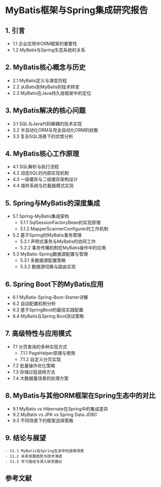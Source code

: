 # MyBatis框架与Spring集成研究报告

## 1. 引言
   - 1.1 企业应用中ORM框架的重要性
   - 1.2 MyBatis与Spring生态系统的关系

## 2. MyBatis核心概念与历史
   - 2.1 MyBatis定义与演变历程
   - 2.2 从iBatis到MyBatis的技术转变
   - 2.3 MyBatis在Java持久层框架中的定位

## 3. MyBatis解决的核心问题
   - 3.1 SQL与Java代码解耦的技术实现
   - 3.2 半自动化ORM与完全自动化ORM的权衡
   - 3.3 复杂SQL场景下的优势分析

## 4. MyBatis核心工作原理
   - 4.1 SQL解析与执行流程
   - 4.2 动态SQL的内部实现机制
   - 4.3 一级缓存与二级缓存架构设计
   - 4.4 插件系统与拦截器模式实现

## 5. Spring与MyBatis的深度集成
   - 5.1 Spring-MyBatis集成架构
      - 5.1.1 SqlSessionFactoryBean的实现原理
      - 5.1.2 MapperScannerConfigurer的工作机制
   - 5.2 基于Spring的MyBatis事务管理
      - 5.2.1 声明式事务与MyBatis的协同工作
      - 5.2.2 事务传播机制在MyBatis操作中的应用
   - 5.3 MyBatis-Spring数据源配置与管理
      - 5.3.1 多数据源配置策略
      - 5.3.2 数据源切换与路由实现

## 6. Spring Boot下的MyBatis应用
   - 6.1 MyBatis-Spring-Boot-Starter详解
   - 6.2 自动配置机制分析
   - 6.3 基于SpringBoot的最佳实践配置
   - 6.4 MyBatis与Spring Boot测试策略

## 7. 高级特性与应用模式
   - 7.1 分页查询的多种实现方式
      - 7.1.1 PageHelper原理与使用
      - 7.1.2 自定义分页实现
   - 7.2 批量操作优化策略
   - 7.3 存储过程调用方法
   - 7.4 大数据量场景的处理方案

## 8. MyBatis与其他ORM框架在Spring生态中的对比
   - 9.1 MyBatis vs Hibernate在Spring中的集成差异
   - 9.2 MyBatis vs JPA vs Spring Data JDBC
   - 9.3 不同场景下的框架选择策略

## 9. 结论与展望
    - 11.1 MyBatis在Spring生态中的适用场景
    - 11.2 未来发展趋势与技术演进
    - 11.3 学习路径与深入研究建议

## 参考文献

